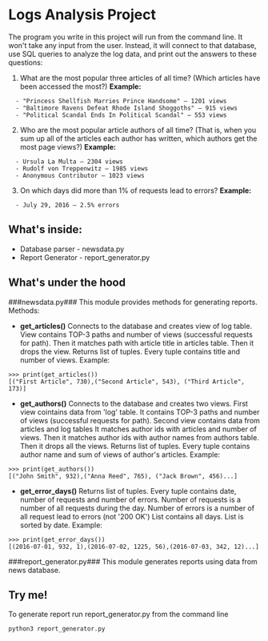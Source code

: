 # Logs Analysis Project

The program you write in this project will run from the command line.
It won't take any input from the user.
Instead, it will connect to that database, use SQL queries to analyze the log data,
and print out the answers to these questions:

1. What are the most popular three articles of all time?
(Which articles have been accessed the most?)
**Example:**
```
  - "Princess Shellfish Marries Prince Handsome" — 1201 views
  - "Baltimore Ravens Defeat Rhode Island Shoggoths" — 915 views
  - "Political Scandal Ends In Political Scandal" — 553 views
```

2. Who are the most popular article authors of all time?
(That is, when you sum up all of the articles each author has written,
which authors get the most page views?)
**Example:**
```
  - Ursula La Multa — 2304 views
  - Rudolf von Treppenwitz — 1985 views
  - Anonymous Contributor — 1023 views
```

3. On which days did more than 1% of requests lead to errors?
**Example:**
```
  - July 29, 2016 — 2.5% errors
```
## What's inside:
- Database parser - newsdata.py
- Report Generator - report_generator.py

## What's under the hood
###newsdata.py###
This module provides methods for generating reports.
Methods:
- **get_articles()**
Connects to the database and creates view of log table.
View contains TOP-3 paths and number of views (successful requests for path).
Then it matches path with article title in articles table.
Then it drops the view.
Returns list of tuples. Every tuple contains title and number of views.
Example:
```
>>> print(get_articles())
[("First Article", 730),("Second Article", 543), ("Third Article", 173)]
```

- **get_authors()**
Connects to the database and creates two views.
First view cointains data from 'log' table.
It contains TOP-3 paths and number of views (successful requests for path).
Second view contains data from articles and log tables
It matches author ids with articles and number of views.
Then it matches author ids with author names from authors table.
Then it drops all the views.
Returns list of tuples.
Every tuple contains author name and sum of views of author's articles.
Example:
```
>>> print(get_authors())
[("John Smith", 932),("Anna Reed", 765), ("Jack Brown", 456)...]
```

- **get_error_days()**
Returns list of tuples.
Every tuple contains date, number of requests and number of errors.
Number of requests is a number of all requests during the day.
Number of errors is a number of all request lead to errors (not '200 OK')
List contains all days. List is sorted by date.
Example:
```
>>> print(get_error_days())
[(2016-07-01, 932, 1),(2016-07-02, 1225, 56),(2016-07-03, 342, 12)...]
```

###report_generator.py###
This module generates reports using data from news database.



## Try me!
To generate report run report_generator.py from the command line
```
python3 report_generator.py
```
